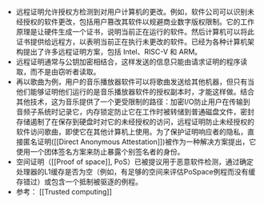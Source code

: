 - 远程证明允许授权方检测到对用户计算机的更改。例如，软件公司可以识别未经授权的软件更改，包括用户篡改其软件以规避商业数字版权限制。它的工作原理是让硬件生成一个证书，说明当前正在运行的软件。然后计算机可以将此证书提供给远程方，以表明当前正在执行未更改的软件。已经为各种计算机架构提出了许多远程证明方案，包括 Intel、RISC-V 和 ARM。
- 远程证明通常与公钥加密相结合，这样发送的信息只能由请求证明的程序读取，而不是由窃听者读取。
- 再以歌曲为例，用户的音乐播放器软件可以将歌曲发送给其他机器，但只有当他们能够证明他们运行的是音乐播放器软件的授权副本时，才能这样做。结合其他技术，这为音乐提供了一个更受限制的路径：加密I/O防止用户在传输到音频子系统时记录它，内存锁定防止它在工作时被转储到普通磁盘文件，密封存储遏制了在保存到硬盘时对它的未经授权的访问，远程证明防止未经授权的软件访问歌曲，即使它在其他计算机上使用。为了保护证明响应者的隐私，直接匿名证明([[Direct Anonymous Attestation]])被作为一种解决方案提出，它使用一个团体签名方案来防止暴露个别签名者的身份。
- 空间证明（[[Proof of space]], PoS）已被提议用于恶意软件检测，通过确定处理器的L1缓存是否为空（例如，有足够的空间来评估PoSpace例程而没有缓存错过）或包含一个抵制被驱逐的例程。
- 参考： [[Trusted computing]]